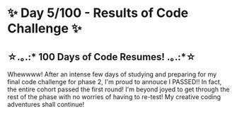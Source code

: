 # ✨ Day 5/100 - Results of Code Challenge ✨

## ☆.｡.:* 100 Days of Code Resumes! .｡.:*☆

Whewwww! After an intense few days of studying and preparing for my final code challenge for phase 2, I'm proud to annouce I PASSED!! In fact, the entire cohort passed the first round! I'm beyond joyed to get through the rest of the phase with no worries of having to re-test! My creative coding adventures shall continue!
